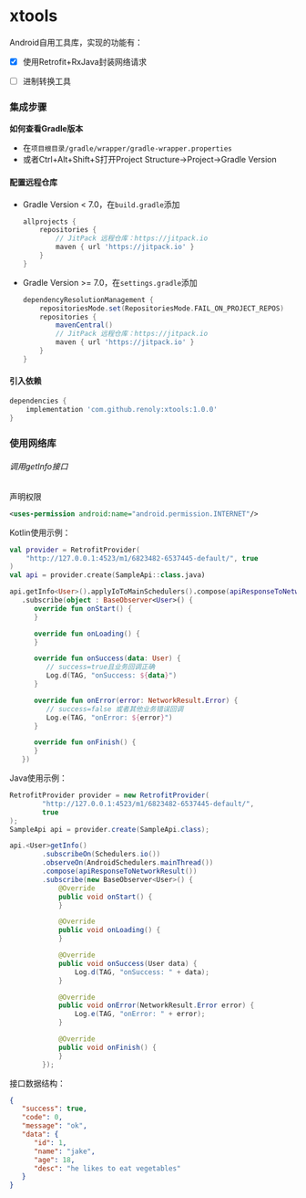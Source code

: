 # xtools
Android自用工具库，实现的功能有：

- [x] 使用Retrofit+RxJava封装网络请求
- [ ] 进制转换工具



### 集成步骤

**如何查看Gradle版本**

- 在`项目根目录/gradle/wrapper/gradle-wrapper.properties`
- 或者Ctrl+Alt+Shift+S打开Project Structure->Project->Gradle Version

#### 配置远程仓库

- Gradle Version < 7.0，在`build.gradle`添加

  ```groovy
  allprojects {
      repositories {
          // JitPack 远程仓库：https://jitpack.io
          maven { url 'https://jitpack.io' }
      }
  }
  ```

- Gradle Version >= 7.0，在`settings.gradle`添加

  ```groovy
  dependencyResolutionManagement {
      repositoriesMode.set(RepositoriesMode.FAIL_ON_PROJECT_REPOS)
      repositories {
          mavenCentral()
          // JitPack 远程仓库：https://jitpack.io
          maven { url 'https://jitpack.io' }
      }
  }
  ```

#### 引入依赖

```groovy
dependencies {
    implementation 'com.github.renoly:xtools:1.0.0'
}
```



### 使用网络库

###### 调用getInfo接口

声明权限


```xml
<uses-permission android:name="android.permission.INTERNET"/>
```

Kotlin使用示例：

```kotlin
val provider = RetrofitProvider(
    "http://127.0.0.1:4523/m1/6823482-6537445-default/", true
)
val api = provider.create(SampleApi::class.java)

api.getInfo<User>().applyIoToMainSchedulers().compose(apiResponseToNetworkResult())
   .subscribe(object : BaseObserver<User>() {
      override fun onStart() {
      }

      override fun onLoading() {
      }

      override fun onSuccess(data: User) {
         // success=true且业务回调正确
         Log.d(TAG, "onSuccess: ${data}")
      }

      override fun onError(error: NetworkResult.Error) {
         // success=false 或者其他业务错误回调
         Log.e(TAG, "onError: ${error}")
      }

      override fun onFinish() {
      }
   })
```

Java使用示例：

```java
RetrofitProvider provider = new RetrofitProvider(
        "http://127.0.0.1:4523/m1/6823482-6537445-default/",
        true
);
SampleApi api = provider.create(SampleApi.class);

api.<User>getInfo()
        .subscribeOn(Schedulers.io())
        .observeOn(AndroidSchedulers.mainThread())
        .compose(apiResponseToNetworkResult())
        .subscribe(new BaseObserver<User>() {
            @Override
            public void onStart() {
            }

            @Override
            public void onLoading() {
            }

            @Override
            public void onSuccess(User data) {
                Log.d(TAG, "onSuccess: " + data);
            }

            @Override
            public void onError(NetworkResult.Error error) {
                Log.e(TAG, "onError: " + error);
            }

            @Override
            public void onFinish() {
            }
        });
```



接口数据结构：

```json
{
   "success": true,
   "code": 0,
   "message": "ok",
   "data": {
      "id": 1,
      "name": "jake",
      "age": 18,
      "desc": "he likes to eat vegetables"
   }
}
```





